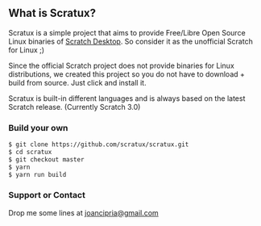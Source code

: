 ## What is Scratux?
Scratux is a simple project that aims to provide Free/Libre Open Source Linux binaries of [Scratch Desktop](https://scratch.mit.edu/download). So consider it as the unofficial Scratch for Linux ;)

Since the official Scratch project does not provide binaries for Linux distributions, we created this project so you do not have to download + build from source. Just click and install it.

Scratux is built-in different languages and is always based on the latest Scratch release. (Currently Scratch 3.0)

### Build your own

```sh
$ git clone https://github.com/scratux/scratux.git
$ cd scratux
$ git checkout master
$ yarn
$ yarn run build
```

### Support or Contact

Drop me some lines at joancipria@gmail.com

